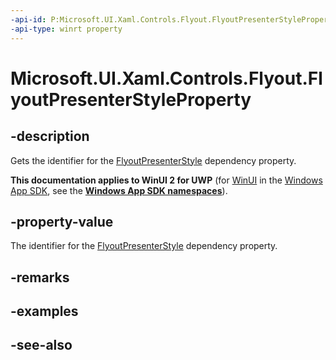 ```yaml
---
-api-id: P:Microsoft.UI.Xaml.Controls.Flyout.FlyoutPresenterStyleProperty
-api-type: winrt property
---
```


<!-- Property syntax
public Windows.UI.Xaml.DependencyProperty FlyoutPresenterStyleProperty { get; }
-->

# Microsoft.UI.Xaml.Controls.Flyout.FlyoutPresenterStyleProperty

## -description
Gets the identifier for the [FlyoutPresenterStyle](flyout_flyoutpresenterstyle.md) dependency property.

**This documentation applies to WinUI 2 for UWP** (for [WinUI](/windows/apps/winui/winui3/) in the [Windows App SDK](/windows/apps/windows-app-sdk/), see the **[Windows App SDK namespaces](/windows/windows-app-sdk/api/winrt/)**).

## -property-value
The identifier for the [FlyoutPresenterStyle](flyout_flyoutpresenterstyle.md) dependency property.

## -remarks

## -examples

## -see-also
